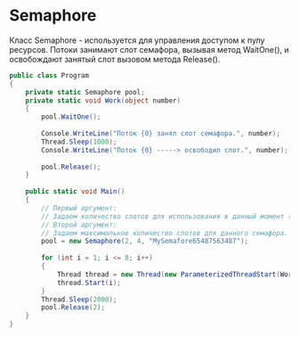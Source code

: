 # Semaphore

Класс Semaphore - используется для управления доступом к пулу ресурсов. 
Потоки занимают слот семафора, вызывая метод WaitOne(),  и освобождают занятый слот вызовом метода Release().

```c#
public class Program
{
    private static Semaphore pool;
    private static void Work(object number)
    {
        pool.WaitOne();
    
        Console.WriteLine("Поток {0} занял слот семафора.", number);
        Thread.Sleep(1000);
        Console.WriteLine("Поток {0} -----> освободил слот.", number);
    
        pool.Release();
    }
    
    public static void Main()
    {
        // Первый аргумент:
        // Задаем количество слотов для использования в данный момент (не более максимального клоличества).
        // Второй аргумент:
        // Задаем максимальное количество слотов для данного семафора.
        pool = new Semaphore(2, 4, "MySemafore65487563487");
    
        for (int i = 1; i <= 8; i++)
        {
            Thread thread = new Thread(new ParameterizedThreadStart(Work));
            thread.Start(i);
        }
        Thread.Sleep(2000);
        pool.Release(2);
    }
}
```

